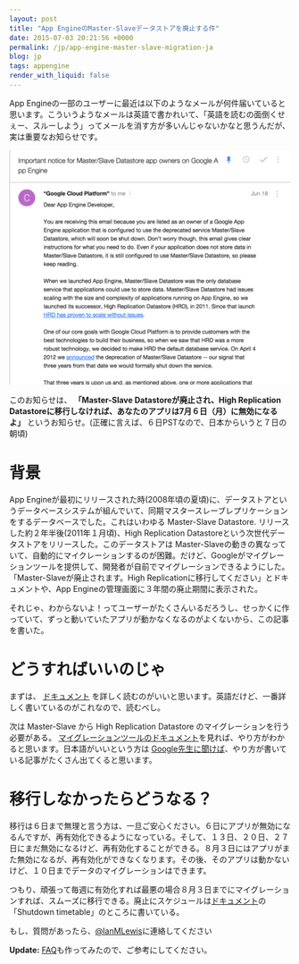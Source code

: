 ```yaml
---
layout: post
title: "App EngineのMaster-Slaveデータストアを廃止する件"
date: 2015-07-03 20:21:56 +0000
permalink: /jp/app-engine-master-slave-migration-ja
blog: jp
tags: appengine
render_with_liquid: false
---
```


App Engineの一部のユーザーに最近は以下のようなメールが何件届いていると思います。こういうようなメールは英語で書かれいて、「英語を読むの面倒くせぇー、スルーしよう」ってメールを消す方が多いんじゃないかなと思うんだが、実は重要なお知らせです。

![Master-Slave Datastore Email](/assets/images/736/master-slave-datastore-email.png)

このお知らせは、 **「Master-Slave Datastoreが廃止され、High Replication Datastoreに移行しなければ、あなたのアプリは7月６日（月）に無効になるよ」** というお知らせ。(正確に言えば、６日PSTなので、日本からいうと７日の朝頃)

# 背景

App Engineが最初にリリースされた時(2008年頃の夏頃)に、データストアというデータベースシステムが組んでいて、同期マスタースレーブレプリケーションをするデータベースでした。これはいわゆる Master-Slave Datastore. リリースした約２年半後(2011年１月頃)、High Replication Datastoreという次世代データストアをリリースした。このデータストアは Master-Slaveの動きの異なっていて、自動的にマイクレーションするのが困難。だけど、Googleがマイグレーションツールを提供して、開発者が自前でマイグレーションできるようにした。「Master-Slaveが廃止されます。High Replicationに移行してください」とドキュメントや、App Engineの管理画面に３年間の廃止期間に表示された。

それじゃ、わからないよ！ってユーザーがたくさんいるだろうし、せっかくに作っていて、ずっと動いていたアプリが動かなくなるのがよくないから、この記事を書いた。

# どうすればいいのじゃ

まずは、 [ドキュメント](https://cloud.google.com/appengine/docs/deprecations/ms_datastore) を詳しく読むのがいいと思います。英語だけど、一番詳しく書いているのがこれなので、読むべし。

次は Master-Slave から High Replication Datastore のマイグレーションを行う必要がある。 [マイグレーションツールのドキュメント](https://cloud.google.com/appengine/docs/adminconsole/migration)を見れば、やり方がわかると思います。日本語がいいという方は [Google先生に聞けば](https://www.google.co.jp/webhp?ie=UTF-8#q=Master%2FSlave+High+Replication+Datastore+%E7%A7%BB%E8%A1%8C)、やり方が書いている記事がたくさん出てくると思います。

# 移行しなかったらどうなる？

移行は６日まで無理と言う方は、一旦ご安心ください。６日にアプリが無効になるんですが、再有効化できるようになっている。そして、１３日、２０日、２７日にまだ無効になるけど、再有効化することができる。８月３日にはアプリがまた無効になるが、再有効化ができなくなります。その後、そのアプリは動かないけど、１０日までデータのマイグレーションはできます。

つもり、頑張って毎週に有効化すれば最悪の場合８月３日までにマイグレーションすれば、スムーズに移行できる。廃止にスケジュールは[ドキュメント](https://cloud.google.com/appengine/docs/deprecations/ms_datastore)の「Shutdown timetable」のところに書いている。

もし、質問があったら、[@IanMLewis](https://twitter.com/IanMLewis)に連絡してください

**Update:** [FAQ](http://qiita.com/IanMLewis/items/ffab882797df24757fa3)も作ってみたので、ご参考にしてください。
